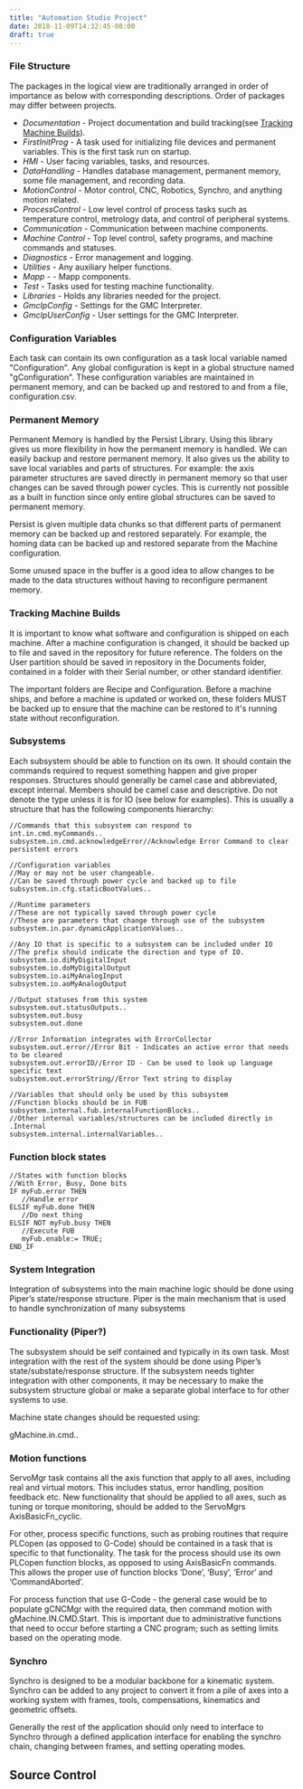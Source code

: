 ```yaml
---
title: "Automation Studio Project"
date: 2018-11-09T14:32:45-08:00
draft: true
---
```


### File Structure
The packages in the logical view are traditionally arranged in order of importance as below with corresponding descriptions. Order of packages may differ between projects.

* _Documentation_ - Project documentation and build tracking(see [Tracking Machine Builds](#tracking-machine-builds)).
* _FirstInitProg_ - A task used for initializing file devices and permanent variables. This is the first task run on startup.
* _HMI_ - User facing variables, tasks, and resources.
* _DataHandling_ - Handles database management, permanent memory, some file management, and recording data.
* _MotionControl_ - Motor control, CNC, Robotics, Synchro, and anything motion related.
* _ProcessControl_ - Low level control of process tasks such as temperature control, metrology data, and control of peripheral systems.
* _Communication_ - Communication between machine components.
* _Machine Control_ - Top level control, safety programs, and machine commands and statuses.
* _Diagnostics_ - Error management and logging.
* _Utilities_ - Any auxiliary helper functions.
* _Mapp_ - - Mapp components.
* _Test_ - Tasks used for testing machine functionality.
* _Libraries_ - Holds any libraries needed for the project.
* _GmcIpConfig_ - Settings for the GMC Interpreter.
* _GmcIpUserConfig_ - User settings for the GMC Interpreter.

### Configuration Variables

Each task can contain its own configuration as a task local variable named "Configuration". Any global configuration is kept in a global structure named "gConfiguration". These configuration variables are maintained in permanent memory, and can be backed up and restored to and from a file, configuration.csv.

### Permanent Memory

Permanent Memory is handled by the Persist Library. Using this library gives us more flexibility in how the permanent memory is handled. We can easily backup and restore permanent memory. It also gives us the ability to save local variables and parts of structures. For example: the axis parameter structures are saved directly in permanent memory so that user changes can be saved through power cycles. This is currently not possible as a built in function since only entire global structures can be saved to permanent memory.

Persist is given multiple data chunks so that different parts of permanent memory can be backed up and restored separately. For example, the homing data can be backed up and restored separate from the Machine configuration.

Some unused space in the buffer is a good idea to allow changes to be made to the data structures without having to reconfigure permanent memory.

### Tracking Machine Builds

It is important to know what software and configuration is shipped on each machine. After a machine configuration is changed, it should be backed up to file and saved in the repository for future reference. The folders on the User partition should be saved in repository in the Documents folder, contained in a folder with their Serial number, or other standard identifier.

The important folders are Recipe and Configuration. Before a machine ships, and before a machine is updated or worked on, these folders MUST be backed up to ensure that the machine can be restored to it's running state without reconfiguration.

### Subsystems

Each subsystem should be able to function on its own. It should contain the commands required to request something happen and give proper responses. 
Structures should generally be camel case and abbreviated, except internal. Members should be camel case and descriptive. Do not denote the type unless it is for IO (see below for examples). 
This is usually a structure that has the following components hierarchy:

```
//Commands that this subsystem can respond to
int.in.cmd.myCommands..
subsystem.in.cmd.acknowledgeError//Acknowledge Error Command to clear persistent errors

//Configuration variables
//May or may not be user changeable.
//Can be saved through power cycle and backed up to file
subsystem.in.cfg.staticBootValues..

//Runtime parameters
//These are not typically saved through power cycle	
//These are parameters that change through use of the subsystem
subsystem.in.par.dynamicApplicationValues..

//Any IO that is specific to a subsystem can be included under IO
//The prefix should indicate the direction and type of IO.
subsystem.io.diMyDigitalInput
subsystem.io.doMyDigitalOutput
subsystem.io.aiMyAnalogInput
subsystem.io.aoMyAnalogOutput

//Output statuses from this system
subsystem.out.statusOutputs..
subsystem.out.busy
subsystem.out.done

//Error Information integrates with ErrorCollector
subsystem.out.error//Error Bit - Indicates an active error that needs to be cleared
subsystem.out.errorID//Error ID - Can be used to look up language specific text
subsystem.out.errorString//Error Text string to display

//Variables that should only be used by this subsystem
//Function blocks should be in FUB
subsystem.internal.fub.internalFunctionBlocks..
//Other internal variables/structures can be included directly in .Internal
subsystem.internal.internalVariables..
```



### Function block states

 ```
//States with function blocks
//With Error, Busy, Done bits
IF myFub.error THEN
	//Handle error
ELSIF myFub.done THEN
	//Do next thing
ELSIF NOT myFub.busy THEN
	//Execute FUB
	myFub.enable:= TRUE;
END_IF
```

### System Integration <a name="system-integration"></a>

Integration of subsystems into the main machine logic should be done using Piper’s state/response structure. Piper is the main mechanism that is used to handle synchronization of many subsystems 

### Functionality (Piper?)

The subsystem should be self contained and typically in its own task. Most integration with the rest of the system should be done using Piper’s state/substate/response structure. If the subsystem needs tighter integration with other components, it may be necessary to make the subsystem structure global or make a separate global interface to for other systems to use.

Machine state changes should be requested using:

gMachine.in.cmd..

### Motion functions

ServoMgr task contains all the axis function that apply to all axes, including real and virtual motors. This includes status, error handling, position feedback etc. New functionality that should be applied to all axes, such as tuning or torque monitoring, should be added to the ServoMgrs AxisBasicFn_cyclic. 

For other, process specific functions, such as probing routines that require PLCopen (as opposed to G-Code) should be contained in a task that is specific to that functionality. The task for the process should use its own PLCopen function blocks, as opposed to using AxisBasicFn commands. This allows the proper use of function blocks ‘Done’, ‘Busy’, ‘Error’ and ‘CommandAborted’.

For process function that use G-Code - the general case would be to populate gCNCMgr with the required data, then command motion with gMachine.IN.CMD.Start. This is important due to administrative functions that need to occur before starting a CNC program; such as setting limits based on the operating mode.

### Synchro

Synchro is designed to be a modular backbone for a kinematic system. Synchro can be added to any project to convert it from a pile of axes into a working system with frames, tools, compensations, kinematics and geometric offsets.

Generally the rest of the application should only need to interface to Synchro through a defined application interface for enabling the synchro chain, changing between frames, and setting operating modes.

## Source Control


